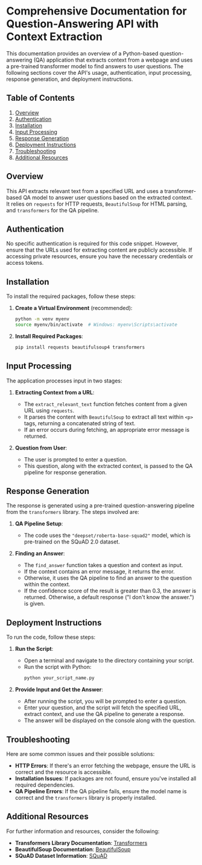 # Comprehensive Documentation for Question-Answering API with Context Extraction

This documentation provides an overview of a Python-based question-answering (QA) application that extracts context from a webpage and uses a pre-trained transformer model to find answers to user questions. The following sections cover the API's usage, authentication, input processing, response generation, and deployment instructions.

## Table of Contents
1. [Overview](#overview)
2. [Authentication](#authentication)
3. [Installation](#installation)
4. [Input Processing](#input-processing)
5. [Response Generation](#response-generation)
6. [Deployment Instructions](#deployment-instructions)
7. [Troubleshooting](#troubleshooting)
8. [Additional Resources](#additional-resources)

## Overview
This API extracts relevant text from a specified URL and uses a transformer-based QA model to answer user questions based on the extracted context. It relies on `requests` for HTTP requests, `BeautifulSoup` for HTML parsing, and `transformers` for the QA pipeline.

## Authentication
No specific authentication is required for this code snippet. However, ensure that the URLs used for extracting content are publicly accessible. If accessing private resources, ensure you have the necessary credentials or access tokens.

## Installation
To install the required packages, follow these steps:

1. **Create a Virtual Environment** (recommended):
   ```bash
   python -m venv myenv
   source myenv/bin/activate  # Windows: myenv\Scripts\activate
   ```

2. **Install Required Packages**:
   ```bash
   pip install requests beautifulsoup4 transformers
   ```

## Input Processing
The application processes input in two stages:

1. **Extracting Context from a URL**:
   - The `extract_relevant_text` function fetches content from a given URL using `requests`.
   - It parses the content with `BeautifulSoup` to extract all text within `<p>` tags, returning a concatenated string of text.
   - If an error occurs during fetching, an appropriate error message is returned.

2. **Question from User**:
   - The user is prompted to enter a question.
   - This question, along with the extracted context, is passed to the QA pipeline for response generation.

## Response Generation
The response is generated using a pre-trained question-answering pipeline from the `transformers` library. The steps involved are:

1. **QA Pipeline Setup**:
   - The code uses the `"deepset/roberta-base-squad2"` model, which is pre-trained on the SQuAD 2.0 dataset.

2. **Finding an Answer**:
   - The `find_answer` function takes a question and context as input.
   - If the context contains an error message, it returns the error.
   - Otherwise, it uses the QA pipeline to find an answer to the question within the context.
   - If the confidence score of the result is greater than 0.3, the answer is returned. Otherwise, a default response ("I don't know the answer.") is given.

## Deployment Instructions
To run the code, follow these steps:

1. **Run the Script**:
   - Open a terminal and navigate to the directory containing your script.
   - Run the script with Python:
     ```bash
     python your_script_name.py
     ```

2. **Provide Input and Get the Answer**:
   - After running the script, you will be prompted to enter a question.
   - Enter your question, and the script will fetch the specified URL, extract context, and use the QA pipeline to generate a response.
   - The answer will be displayed on the console along with the question.

## Troubleshooting
Here are some common issues and their possible solutions:

- **HTTP Errors**: If there's an error fetching the webpage, ensure the URL is correct and the resource is accessible.
- **Installation Issues**: If packages are not found, ensure you've installed all required dependencies.
- **QA Pipeline Errors**: If the QA pipeline fails, ensure the model name is correct and the `transformers` library is properly installed.

## Additional Resources
For further information and resources, consider the following:

- **Transformers Library Documentation**: [Transformers](https://huggingface.co/transformers/)
- **BeautifulSoup Documentation**: [BeautifulSoup](https://www.crummy.com/software/BeautifulSoup/bs4/doc/)
- **SQuAD Dataset Information**: [SQuAD](https://rajpurkar.github.io/SQuAD-explorer/)
